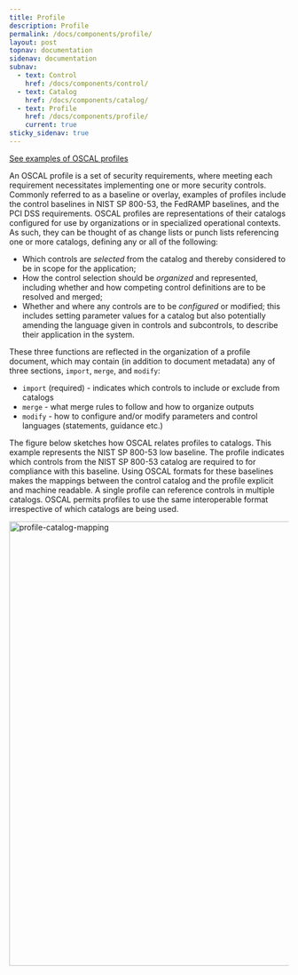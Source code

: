 ```yaml
---
title: Profile
description: Profile
permalink: /docs/components/profile/
layout: post
topnav: documentation
sidenav: documentation
subnav:
  - text: Control
    href: /docs/components/control/
  - text: Catalog
    href: /docs/components/catalog/
  - text: Profile
    href: /docs/components/profile/
    current: true
sticky_sidenav: true
---
```


[See examples of OSCAL profiles](/resources/examples/profiles/)

An OSCAL profile is a set of security requirements, where meeting each requirement necessitates implementing one or more security controls. Commonly referred to as a baseline or overlay, examples of profiles include the control baselines in NIST SP 800-53, the FedRAMP baselines, and the PCI DSS requirements. OSCAL profiles are representations of their catalogs configured for use by organizations or in specialized operational contexts. As such, they can be thought of as change lists or punch lists referencing one or more catalogs, defining any or all of the following:

* Which controls are *selected* from the catalog and thereby considered to be in scope for the application;
* How the control selection should be *organized* and represented, including whether and how competing control definitions are to be resolved and merged;
* Whether and where any controls are to be *configured* or modified; this includes setting parameter values for a catalog but also potentially amending the language given in controls and subcontrols, to describe their application in the system. 

These three functions are reflected in the organization of a profile document, which may contain (in addition to document metadata) any of three sections, `import`, `merge`, and `modify`:

* `import` (required) - indicates which controls to include or exclude from catalogs
* `merge` - what merge rules to follow and how to organize outputs
* `modify` - how to configure and/or modify parameters and control languages (statements, guidance etc.)

The figure below sketches how OSCAL relates profiles to catalogs. This example represents the NIST SP 800-53 low baseline. The profile indicates which controls from the NIST SP 800-53 catalog are required to for compliance with this baseline. Using OSCAL formats for these baselines makes the mappings between the control catalog and the profile explicit and machine readable. A single profile can reference controls in multiple catalogs. OSCAL permits profiles to use the same interoperable format irrespective of which catalogs are being used.

<img src="/assets/img/profile-catalog-mapping-trivial-example.png" alt="profile-catalog-mapping" width="800" />
